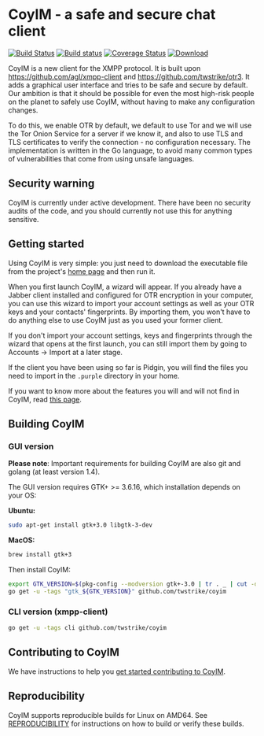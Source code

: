 # CoyIM - a safe and secure chat client

[![Build Status](https://travis-ci.org/twstrike/coyim.svg?branch=master)](https://travis-ci.org/twstrike/coyim)
[![Build status](https://ci.appveyor.com/api/projects/status/hcmdu0qtlcljq19v?svg=true)](https://ci.appveyor.com/project/tcz001/coyim)
[![Coverage Status](https://coveralls.io/repos/twstrike/coyim/badge.svg?branch=master&service=github)](https://coveralls.io/github/twstrike/coyim?branch=master)
[![Download](https://api.bintray.com/packages/twstrike/coyim/coyim-bin/images/download.svg)](https://bintray.com/twstrike/coyim/coyim-bin/_latestVersion#files)

CoyIM is a new client for the XMPP protocol. It is built upon https://github.com/agl/xmpp-client and https://github.com/twstrike/otr3. It adds a graphical user interface and tries to be safe and secure by default. Our ambition is that it should be possible for even the most high-risk people on the planet to safely use CoyIM, without having to make any configuration changes.

To do this, we enable OTR by default, we default to use Tor and we will use the Tor Onion Service for a server if we know it, and also to use TLS and TLS certificates to verify the connection - no configuration necessary. The implementation is written in the Go language, to avoid many common types of vulnerabilities that come from using unsafe languages.

## Security warning

CoyIM is currently under active development. There have been no security audits of the code, and you should currently not use this for anything sensitive.

## Getting started

Using CoyIM is very simple: you just need to download the executable file from the project's [home page](https://coy.im/) and then run it.

When you first launch CoyIM, a wizard will appear. If you already have a Jabber client installed and configured for OTR encryption in your computer, you can use this wizard to import your account settings as well as your OTR keys and your contacts' fingerprints. By importing them, you won't have to do anything else to use CoyIM just as you used your former client.

If you don't import your account settings, keys and fingerprints through the wizard that opens at the first launch, you can still import them by going to Accounts -> Import at a later stage.

If the client you have been using so far is Pidgin, you will find the files you need to import in the `.purple` directory in your home.

If you want to know more about the features you will and will not find in CoyIM, read [this page](https://coy.im/what-is-coyim/).

## Building CoyIM

### GUI version

**Please note**: Important requirements for building CoyIM are also git and golang (at least version 1.4).

The GUI version requires GTK+ >= 3.6.16, which installation depends on your OS:

**Ubuntu:**

```sh
sudo apt-get install gtk+3.0 libgtk-3-dev
```

**MacOS:**

```sh
brew install gtk+3
```

Then install CoyIM:

```sh
export GTK_VERSION=$(pkg-config --modversion gtk+-3.0 | tr . _ | cut -d '_' -f 1-2)
go get -u -tags "gtk_${GTK_VERSION}" github.com/twstrike/coyim
```

### CLI version (xmpp-client)

```sh
go get -u -tags cli github.com/twstrike/coyim
```


## Contributing to CoyIM

We have instructions to help you [get started contributing to CoyIM](CONTRIBUTING.md).

## Reproducibility

CoyIM supports reproducible builds for Linux on AMD64. See [REPRODUCIBILITY](REPRODUCIBILITY.md) for instructions on how to build or verify these builds.

